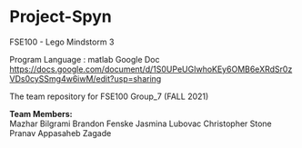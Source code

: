 # Project-Spyn
FSE100 - Lego Mindstorm 3

Program Language : matlab
Google Doc https://docs.google.com/document/d/1S0UPeUGIwhoKEy6OMB6eXRdSr0zVDs0cySSmg4w6iwM/edit?usp=sharing

The team repository for FSE100 Group_7 (FALL 2021)


**Team Members:**  
Mazhar Bilgrami
Brandon Fenske
Jasmina Lubovac
Christopher Stone
Pranav Appasaheb Zagade
